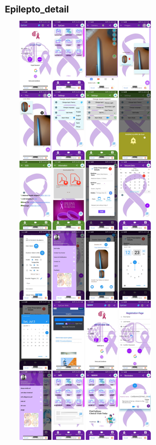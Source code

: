 # Epilepto_detail

<p align="center">
  <img src="./images/1.jpg" width="100" title="hover text"> 
  <img src="./images/2.jpg" width="100" title="hover text"> 
  <img src="./images/3.jpg" width="100" title="hover text"> 
  <img src="./images/4.jpg" width="100" title="hover text"> 
  <img src="./images/5.jpg" width="100" title="hover text"> 
  <img src="./images/6.jpg" width="100" title="hover text"> 
  <img src="./images/7.jpg" width="100" title="hover text"> 
  <img src="./images/8.jpg" width="100" title="hover text"> 
  <img src="./images/9.jpg" width="100" title="hover text"> 
   <img src="./images/10.jpg" width="100" title="hover text"> 
  <img src="./images/12.jpg" width="100" title="hover text"> 
  <img src="./images/13.jpg" width="100" title="hover text"> 
  <img src="./images/14.jpg" width="100" title="hover text"> 
  <img src="./images/15.jpg" width="100" title="hover text"> 
  <img src="./images/16.jpg" width="100" title="hover text"> 
  <img src="./images/17.jpg" width="100" title="hover text"> 
  <img src="./images/18.jpg" width="100" title="hover text"> 
  <img src="./images/19.jpg" width="100" title="hover text"> 
    <img src="./images/21.jpg" width="100" title="hover text"> 
  <img src="./images/20.jpg" width="100" title="hover text"> 
  <img src="./images/23.jpg" width="100" title="hover text"> 
  <img src="./images/24.jpg" width="100" title="hover text"> 
  <img src="./images/22.jpg" width="100" title="hover text"> 
  <img src="./images/11.jpg" width="100" title="hover text">  
</p>
